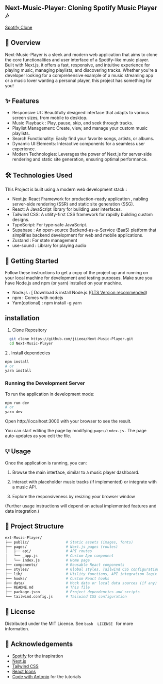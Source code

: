 ## Next-Music-Player: Cloning Spotify Music Player 🎶

[Spotify Clone]( https://next-music-player-mauve.vercel.app/ )

## 🌟 Overview
Next-Music-Player is a sleek and modern web application that aims to clone the core functionalities and user interface of a Spotify-like music player. Built with Next.js, it offers a fast, responsive, and intuitive experience for playing music, managing playlists, and discovering tracks. Whether you're a developer looking for a comprehensive example of a music streaming app or a music lover wanting a personal player, this project has something for you!

## ✨ Features
- Responsive UI : Beautifully designed interface that adapts to various screen sizes, from mobile to desktop.
- Music Playback : Play, pause, skip, and seek through tracks.
- Playlist Management: Create, view, and manage your custom music playlists.
- Search Functionality: Easily find your favorite songs, artists, or albums.
- Dynamic UI Elements: Interactive components for a seamless user experience.
- Modern Technologies: Leverages the power of Next.js for server-side rendering and static site generation, ensuring optimal performance.

## 🛠️ Technologies Used
This Project is built using a modern web development stack : 
- Next.js: React Framework for production-ready application , nabling server-side rendering (SSR) and static site generation (SSG).
- React: A JavaScript library for building user interfaces.
- Tailwind CSS: A utility-first CSS framework for rapidly building custom designs.
- TypeScript: For type-safe JavaScript.
- Supabase : An open-source Backend-as-a-Service (BaaS) platform that simplifies backend development for web and mobile applications.
- Zustand : For state management
- use-sound : Library for playing audio

## 🚀 Getting Started
Follow these instructions to get a copy of the project up and running on your local machine for development and testing purposes.
Make sure you have Node.js and npm (or yarn) installed on your machine.
- Node.js : [ Download & install Node.js ]([LTS Version recommended](https://nodejs.org/dist/v22.18.0/node-v22.18.0-x64.msi))
- npm : Comes with nodejs
- Yarn(optional) : npm install -g yarn

## installation
1. Clone Repository
  ```bash
    git clone https://github.com/jiieea/Next-Music-Player.git
    cd Next-Music-Player
 ```
2 . Install dependecies
```bash
npm install
# or
yarn install
```
### Running the Development Server
To run the application in development mode:
```bash
npm run dev
# or
yarn dev
```

Open http://localhost:3000 with your browser to see the result.

You can start editing the page by modifying ```pages/index.js.``` The page auto-updates as you edit the file.

## 💡 Usage
Once the application is running, you can:
1. Browse the main interface, similar to a music player dashboard.

2. Interact with placeholder music tracks (if implemented) or integrate with a music API.

3. Explore the responsiveness by resizing your browser window

(Further usage instructions will depend on actual implemented features and data integration.)

## 📂 Project Structure
```bash
ext-Music-Player/
├── public/                 # Static assets (images, fonts)
├── pages/                  # Next.js pages (routes)
│   ├── api/                # API routes
│   └── _app.js             # Custom App component
│   └── index.js            # Home page
├── components/             # Reusable React components
├── styles/                 # Global styles, Tailwind CSS configuration
├── lib/                    # Utility functions, API integration logic
├── hooks/                  # Custom React hooks
├── data/                   # Mock data or local data sources (if any)
├── README.md               # This file
├── package.json            # Project dependencies and scripts
└── tailwind.config.js      # Tailwind CSS configuration
```

## 📄 License
Distributed under the MIT License. See ```bash  LICENSE ``` for more information.

## 🙏 Acknowledgements
- [Spotify](https://open.spotify.com/) for the inspiration
- [Next.js](https://nextjs.org/)
- [Tailwind CSS](https://tailwindcss.com/)
- [React Icons](https://react-icons.github.io/react-icons/)
- [Code with Antonio](https://www.youtube.com/@codewithantonio) for the tutorials
